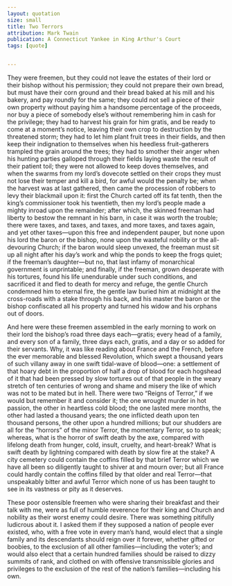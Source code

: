 ```yaml
---
layout: quotation
size: small
title: Two Terrors
attribution: Mark Twain
publication: A Connecticut Yankee in King Arthur's Court
tags: [quote]


---
```


They were freemen, but they could not leave the estates of their lord or their bishop without his permission; they could not prepare their own bread, but 
must have their corn ground and their bread baked at his mill and his bakery, and pay roundly for the same; they could not sell a piece of their own property 
without paying him a handsome percentage of the proceeds, nor buy a piece of somebody else’s without remembering him in cash for the privilege; they had 
to harvest his grain for him gratis, and be ready to come at a moment’s notice, leaving their own crop to destruction by the threatened storm; they had to 
let him plant fruit trees in their fields, and then keep their indignation to themselves when his heedless fruit-gatherers trampled the grain around the 
trees; they had to smother their anger when his hunting parties galloped through their fields laying waste the result of their patient toil; they were not 
allowed to keep doves themselves, and when the swarms from my lord’s dovecote settled on their crops they must not lose their temper and kill a bird, for 
awful would the penalty be; when the harvest was at last gathered, then came the procession of robbers to levy their blackmail upon it: first the Church 
carted off its fat tenth, then the king’s commissioner took his twentieth, then my lord’s people made a mighty inroad upon the remainder; after which, the 
skinned freeman had liberty to bestow the remnant in his barn, in case it was worth the trouble; there were taxes, and taxes, and taxes, and more taxes, and 
taxes again, and yet other taxes—upon this free and independent pauper, but none upon his lord the baron or the bishop, none upon the wasteful nobility or 
the all-devouring Church; if the baron would sleep unvexed, the freeman must sit up all night after his day’s work and whip the ponds to keep the frogs quiet; 
if the freeman’s daughter—but no, that last infamy of monarchical government is unprintable; and finally, if the freeman, grown desperate with his tortures, 
found his life unendurable under such conditions, and sacrificed it and fled to death for mercy and refuge, the gentle Church condemned him to eternal fire, 
the gentle law buried him at midnight at the cross-roads with a stake through his back, and his master the baron or the bishop confiscated all his property 
and turned his widow and his orphans out of doors.

And here were these freemen assembled in the early morning to work on their lord the bishop’s road three days each—gratis; every head of a family, and every 
son of a family, three days each, gratis, and a day or so added for their servants. Why, it was like reading about France and the French, before the ever 
memorable and blessed Revolution, which swept a thousand years of such villany away in one swift tidal-wave of blood—one: a settlement of that hoary debt 
in the proportion of half a drop of blood for each hogshead of it that had been pressed by slow tortures out of that people in the weary stretch of ten 
centuries of wrong and shame and misery the like of which was not to be mated but in hell. There were two “Reigns of Terror,” if we would but remember it 
and consider it; the one wrought murder in hot passion, the other in heartless cold blood; the one lasted mere months, the other had lasted a thousand 
years; the one inflicted death upon ten thousand persons, the other upon a hundred millions; but our shudders are all for the “horrors” of the minor 
Terror, the momentary Terror, so to speak; whereas, what is the horror of swift death by the axe, compared with lifelong death from hunger, cold, insult, 
cruelty, and heart-break? What is swift death by lightning compared with death by slow fire at the stake? A city cemetery could contain the coffins filled 
by that brief Terror which we have all been so diligently taught to shiver at and mourn over; but all France could hardly contain the coffins filled by 
that older and real Terror—that unspeakably bitter and awful Terror which none of us has been taught to see in its vastness or pity as it deserves.

These poor ostensible freemen who were sharing their breakfast and their talk with me, were as full of humble reverence for their king and Church and 
nobility as their worst enemy could desire. There was something pitifully ludicrous about it. I asked them if they supposed a nation of people ever 
existed, who, with a free vote in every man’s hand, would elect that a single family and its descendants should reign over it forever, whether gifted 
or boobies, to the exclusion of all other families—including the voter’s; and would also elect that a certain hundred families should be raised to dizzy 
summits of rank, and clothed on with offensive transmissible glories and privileges to the exclusion of the rest of the nation’s families—including his 
own.
